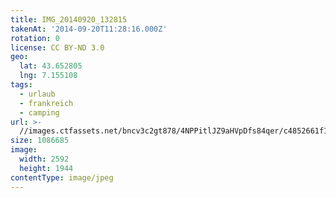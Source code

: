 ```yaml
---
title: IMG_20140920_132815
takenAt: '2014-09-20T11:28:16.000Z'
rotation: 0
license: CC BY-ND 3.0
geo:
  lat: 43.652805
  lng: 7.155108
tags:
  - urlaub
  - frankreich
  - camping
url: >-
  //images.ctfassets.net/bncv3c2gt878/4NPPitlJZ9aHVpDfs84qer/c4852661f1ece1eeeebf0e4e975125bc/img_20140920_132815_28234220961_o
size: 1086685
image:
  width: 2592
  height: 1944
contentType: image/jpeg
---
```


